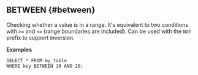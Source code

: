 ## BETWEEN {#between}

Checking whether a value is in a range. It's equivalent to two conditions with `>=` and `<=` (range boundaries are included). Can be used with the `NOT` prefix to support inversion.

**Examples**

```yql
SELECT * FROM my_table
WHERE key BETWEEN 10 AND 20;
```

